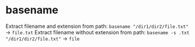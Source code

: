# basename

Extract filename and extension from path: `basename "/dir1/dir2/file.txt"` -> `file.txt`
Extract filename without extension from path: `basename -s .txt "/dir1/dir2/file.txt"` -> `file`